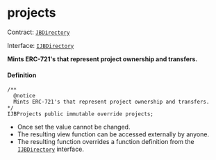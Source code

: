 # projects

Contract: [`JBDirectory`](/dev/api/contracts/jbdirectory/README.md)​‌

Interface: [`IJBDirectory`](/dev/api/interfaces/ijbdirectory.md)

**Mints ERC-721's that represent project ownership and transfers.**

#### Definition

```
/**
  @notice
  Mints ERC-721's that represent project ownership and transfers.
*/
IJBProjects public immutable override projects;
```

* Once set the value cannot be changed.
* The resulting view function can be accessed externally by anyone.
* The resulting function overrides a function definition from the [`IJBDirectory`](/dev/api/interfaces/ijbdirectory.md) interface.
